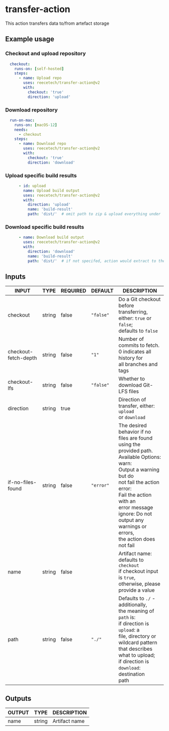 # transfer-action

This action transfers data to/from artefact storage


## Example usage

### Checkout and upload repository

```yaml
  checkout:
    runs-on: [self-hosted]
    steps:
      - name: Upload repo
        uses: reecetech/transfer-action@v2
        with:
          checkout: 'true'
          direction: 'upload'
```

### Download repository

```yaml
  run-on-mac:
    runs-on: [macOS-12]
    needs:
      - checkout
    steps:
      - name: Download repo
        uses: reecetech/transfer-action@v2
        with:
          checkout: 'true'
          direction: 'download'
```

### Upload specific build results

```yaml
      - id: upload
        name: Upload build output
        uses: reecetech/transfer-action@v2
        with:
          direction: 'upload'
          name: 'build-result'
          path: 'dist/'  # omit path to zip & upload everything under `./`
```

### Download specific build results

```yaml
      - name: Download build output
        uses: reecetech/transfer-action@v2
        with:
          direction: 'download'
          name: 'build-result'
          path: 'dist/'  # if not specifed, action would extract to the `./` path
```


## Inputs

<!-- AUTO-DOC-INPUT:START - Do not remove or modify this section -->

|        INPUT         |  TYPE  | REQUIRED |  DEFAULT  |                                                                                                                                       DESCRIPTION                                                                                                                                        |
|----------------------|--------|----------|-----------|------------------------------------------------------------------------------------------------------------------------------------------------------------------------------------------------------------------------------------------------------------------------------------------|
| checkout             | string | false    | `"false"` | Do a Git checkout before<br>transferring, either: `true` or `false`;<br>defaults to `false`                                                                                                                                                                                              |
| checkout-fetch-depth | string | false    | `"1"`     | Number of commits to fetch.<br>0 indicates all history for<br>all branches and tags                                                                                                                                                                                                      |
| checkout-lfs         | string | false    | `"false"` | Whether to download Git-LFS files<br>                                                                                                                                                                                                                                                    |
| direction            | string | true     |           | Direction of transfer, either: `upload`<br>or `download`                                                                                                                                                                                                                                 |
| if-no-files-found    | string | false    | `"error"` | The desired behavior if no<br>files are found using the<br>provided path. Available Options: warn:<br>Output a warning but do<br>not fail the action error:<br>Fail the action with an<br>error message ignore: Do not<br>output any warnings or errors,<br>the action does not fail<br> |
| name                 | string | false    |           | Artifact name: defaults to `checkout`<br>if checkout input is `true`,<br>otherwise, please provide a value<br>                                                                                                                                                                           |
| path                 | string | false    | `"./"`    | Defaults to `./` - additionally,<br>the meaning of `path` is:<br>if direction is `upload`: a<br>file, directory or wildcard pattern<br>that describes what to upload;<br>if direction is `download`: destination<br>path                                                                 |

<!-- AUTO-DOC-INPUT:END -->


## Outputs

<!-- AUTO-DOC-OUTPUT:START - Do not remove or modify this section -->

| OUTPUT |  TYPE  |  DESCRIPTION  |
|--------|--------|---------------|
| name   | string | Artifact name |

<!-- AUTO-DOC-OUTPUT:END -->

